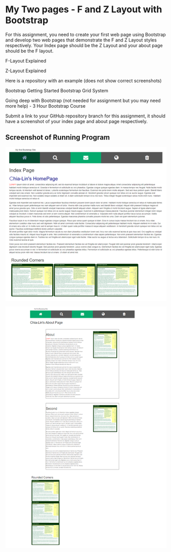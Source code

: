 # My Two pages - F and Z Layout with Bootstrap

For this assignment, you need to create your first web page using Bootstrap and develop two web pages that demonstrate the F and Z Layout styles respectively.  Your Index page should be the Z Layout and your about page should be the F layout.

 

F-Layout Explained

Z-Layout Explained

Here is a repository with an example (does not show correct screenshots) 

Bootstrap Getting Started 
Bootstrap Grid System 

Going deep with Bootstrap (not needed for assignment but you may need more help) - 3 Hour Bootstrap Course 

Submit a link to your GitHub repository branch for this assignment, it should have a screenshot of your index page and about page respectively.  


## Screenshot of Running Program

![Home Pagez](screenshots/Home.PNG)

![About Page](screenshots/About.PNG)

